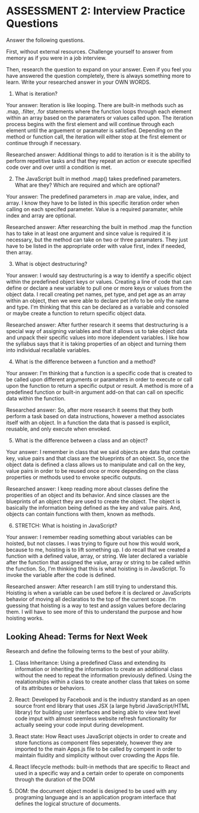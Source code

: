 # ASSESSMENT 2: Interview Practice Questions

Answer the following questions.

First, without external resources. Challenge yourself to answer from memory as if you were in a job interview.

Then, research the question to expand on your answer. Even if you feel you have answered the question completely, there is always something more to learn. Write your researched answer in your OWN WORDS.

1. What is iteration?

  Your answer: Iteration is like looping.  There are built-in methods such as .map, .filter, .for statements where the function loops through each element within an array based on the paramaters or values called upon.  The iteration process begins with the first element and will continue through each element until the arguement or paramater is satisfied.  Depending on the method or function call, the iteration will either stop at the first element or continue through if necessary.

  Researched answer: Additional things to add to iteration is it is the ability to perform repetitive tasks and that they repeat an action or execute specified code over and over until a condition is met.



2. The JavaScript built in method .map() takes predefined parameters. What are they? Which are required and which are optional?

  Your answer: The predefined parameters in .map are value, index, and array.  I know they have to be listed in this specific iteration order when calling on each specifed parameter.  Value is a required paramater, while index and array are optional.  

  Researched answer: After researching the built in method .map the function has to take in at least one argument and since value is required it is necessary, but the method can take on two or three paramaters.  They just have to be listed in the appropriate order with value first, index if needed, then array. 



3. What is object destructuring?

  Your answer: I would say destructuring is a way to identify a specific object within the predefined object keys or values.  Creating a line of code that can define or declare a new variable to pull one or more keys or values from the object data.  I recall creating pet names, pet type, and pet age as an array within an object, then we were able to declare pet info to be only the name and type.  I'm thinking that this can be declared as a variable and consoled or maybe create a function to return specific object data.

  Researched answer: After further research it seems that destructuring is a special way of assigning variables and that it allows us to take object data and unpack their specific values into more idependent variables.  I like how the syllabus says that it is taking properties of an object and turning them into individual recallable variables.  



4. What is the difference between a function and a method?

  Your answer: I'm thinking that a function is a specific code that is created to be called upon different arguments or paramaters in order to execute or call upon the function to return a specific output or result.  A method is more of a predefined function or built-in argument add-on that can call on specific data within the function.

  Researched answer: So, after more research it seems that they both perform a task based on data instructions, however a method associates itself with an object.  In a function the data that is passed is explicit, reusable, and only execute when envoked.



5. What is the difference between a class and an object?

  Your answer: I remember in class that we said objects are data that contain key, value pairs and that class are the blueprints of an object.  So, once the object data is defined a class allows us to manipulate and call on the key, value pairs in order to be reused once or more depending on the class properties or methods used to envoke specific outputs.

  Researched answer: I keep reading more about classes define the properities of an object and its behavior. And since classes are the blueprints of an object they are used to create the object.  The object is basically the information being defined as the key and value pairs. And, objects can contain functions with them, known as methods.



6. STRETCH: What is hoisting in JavaScript?

  Your answer: I remember reading something about variables can be hoisted, but not classes.  I was trying to figure out how this would work, because to me, hoisting is to lift something up.  I do recall that we created a function with a defined value, array, or string. We later declared a variable after the function that assigned the value, array or string to be called within the function.  So, I'm thinking that this is what hoisting is in JavaScript.  To invoke the variable after the code is defined.

  Researched answer: After research I am still trying to understand this.  Hoisting is when a variable can be used before it is declared or JavaScripts behavior of moving all declaratios to the top of the current scope.  I'm guessing that hoisting is a way to test and assign values before declaring them.  I will have to see more of this to understand the purpose and how hoisting works.



## Looking Ahead: Terms for Next Week

Research and define the following terms to the best of your ability.

1. Class Inheritance: Using a predefined Class and extending its information or inheriting the information to create an additional class without the need to repeat the information previously defined.  Using the realationships within a class to create another class that takes on some of its attributes or behaviors.

2. React: Developed by Facebook and is the industry standard as an open source front end library that uses JSX (a large hybrid JavaScript/HTML library) for building user interfaces and being able to view text level code imput with almost seemless website refresh functionality for actually seeing your code input during development.

3. React state: How React uses JavaScript objects in order to create and store functions as component files seperately, however they are imported to the main Apps.js file to be called by compent in order to maintain fluidity and simplicity without over crowding the Apps file.

4. React lifecycle methods: built-in methods that are specific to React and used in a specific way and a certain order to operate on components through the duration of the DOM

5. DOM: the document object model is designed to be used with any programing language and is an application program interface that defines the logical structure of documents.
